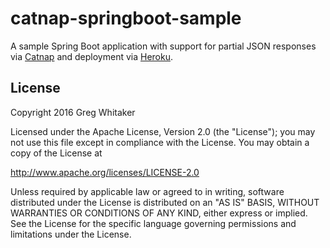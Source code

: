 # catnap-springboot-sample
A sample Spring Boot application with support for partial JSON responses via [Catnap](https://github.com/gregwhitaker/catnap) and deployment via [Heroku](https://www.heroku.com).

## License
Copyright 2016 Greg Whitaker

Licensed under the Apache License, Version 2.0 (the "License"); you may not use this file except in compliance with the License. You may obtain a copy of the License at

http://www.apache.org/licenses/LICENSE-2.0

Unless required by applicable law or agreed to in writing, software distributed under the License is distributed on an "AS IS" BASIS, WITHOUT WARRANTIES OR CONDITIONS OF ANY KIND, either express or implied. See the License for the specific language governing permissions and limitations under the License.
